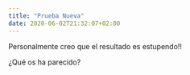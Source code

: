```yaml
---
title: "Prueba Nueva"
date: 2020-06-02T21:32:07+02:00
---
```


Personalmente creo que el resultado es estupendo!!

¿Qué os ha parecido?
